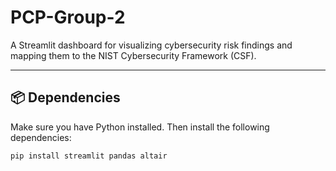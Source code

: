 # PCP-Group-2

A Streamlit dashboard for visualizing cybersecurity risk findings and mapping them to the NIST Cybersecurity Framework (CSF).

---

## 📦 Dependencies

Make sure you have Python installed. Then install the following dependencies:

```bash
pip install streamlit pandas altair
